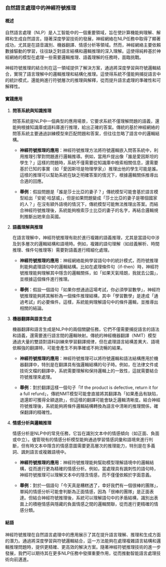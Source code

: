 ### 自然語言處理中的神經符號推理

#### 概述

自然語言處理（NLP）是人工智能中的一個重要領域，旨在使計算機能夠理解、解釋和生成自然語言。隨著深度學習技術的發展，神經網絡在NLP任務中取得了顯著成功，尤其是在語音識別、機器翻譯、情感分析等領域。然而，神經網絡主要依賴數據驅動的學習，往往缺乏對語言結構和邏輯推理的深入理解。這使得純粹基於神經網絡的模型在處理一些需要邏輯推理、語義理解的任務時，面臨挑戰。

神經符號推理的結合則在這一領域提供了解決方案，通過將深度學習與符號邏輯結合，實現了語言理解中的邏輯推理和結構化推理。這使得系統不僅能夠捕捉語言中的統計模式，還能夠進行符號層次的推理與解釋，從而提升語言處理的準確性和可解釋性。

#### 實踐應用

1. **問答系統與知識推理**

   問答系統是NLP中一個典型的應用場景，它要求系統不僅理解問題的語義，還能夠根據知識庫或語料庫進行推理，給出正確的答案。傳統的基於神經網絡的問答系統主要通過訓練模型來匹配問題和答案，但往往忽略了語言中的邏輯結構。

   - **神經符號推理的應用**：神經符號推理方法將符號邏輯嵌入問答系統中，利用推理引擎對問題進行邏輯推導。例如，當用戶提出像「誰是愛因斯坦的學生？」這樣的問題時，系統不僅需要從知識庫中檢索相關信息，還需要基於已知的事實（如「愛因斯坦是物理學家」）推理出他的學生可能是誰。這樣的推理可以幫助系統在缺乏明確答案的情況下，根據邏輯關係推導出合適的回應。

   - **舉例**：假設問題是「誰是莎士比亞的妻子？」傳統模型可能會基於語言模型給出「安妮·哈瑟威」，但是如果問題變成「莎士比亞的妻子是哪個國家的人？」在沒有額外語境的情況下，傳統模型可能無法推理出答案。而結合神經符號推理後，系統能夠檢索莎士比亞的妻子的名字，再結合邏輯規則推斷出她來自英國。

2. **語義理解與推理**

   在語言理解中，神經符號推理有助於進行複雜的語義推理，尤其是當語句中涉及到多層次的邏輯結構和語境時。例如，複雜的語句理解（如歧義解析、時間推理、條件句推理等）需要對語義進行精細化處理。

   - **神經符號推理的應用**：神經網絡能夠學習語句中的統計模式，而符號推理則能夠處理語句中的邏輯結構。比如在處理條件句（if-then）時，神經符號推理能夠理解其中隱含的邏輯關係，如「如果天氣晴朗，我就去公園」，並根據這個條件進行推理。

   - **舉例**：假設一個語句「如果你想通過這場考試，你必須學習數學」，神經符號推理能夠將其解析為一個條件推理結構，其中「學習數學」是達成「通過考試」的必要條件。這樣，系統能夠理解語句中的條件邏輯，並推導出相關的結論。

3. **機器翻譯與語言生成**

   機器翻譯和語言生成是NLP中的兩個關鍵任務，它們不僅需要捕捉語言的語法和語義，還需要進行語言間的邏輯映射。傳統的神經機器翻譯（NMT）模型通過大量的雙語對語料訓練來學習翻譯規律，但在處理語言結構差異大、語境依賴強的翻譯時，可能會產生不夠準確或不夠流暢的結果。

   - **神經符號推理的應用**：神經符號推理可以將符號邏輯和語法結構應用於機器翻譯中，特別是在翻譯具有強邏輯結構的句子時。例如，在法律文件或技術文檔的翻譯中，系統需要理解和保持邏輯上的一致性，這就需要結合符號推理來處理。

   - **舉例**：對於翻譯這樣一個句子「If the product is defective, return it for a full refund」，傳統NMT模型可能會直接將其翻譯為「如果產品有缺陷，退還即可獲得全額退款」，但這樣的翻譯可能會缺乏邏輯清晰度。結合神經符號推理後，系統能夠將條件邏輯結構轉換為語言中清晰的推理關係，確保翻譯的精確性。

4. **情感分析與邏輯推理**

   情感分析是NLP中的常見任務，它旨在識別文本中的情感傾向（如正面、負面或中立）。儘管現有的情感分析模型能夠通過學習情感詞彙和語境來進行判斷，但有時文本中隱含的情感意圖需要更高層次的推理能力，特別是在多義詞、諷刺語言或複雜語境中。

   - **神經符號推理的應用**：神經符號推理能夠幫助模型理解語境中的邏輯結構，從而進行更為精確的情感分析。例如，當處理具有諷刺性的語句時，神經符號推理可以理解文本中的隱含情感，而不僅僅依賴於字面意義。

   - **舉例**：對於一個語句「今天真是糟糕透了，幸好我們有一個很棒的團隊」，單純的情感分析可能會判斷為正面情感，因為「很棒的團隊」是正面表達。但結合神經符號推理後，系統可以理解語句中的矛盾結構，識別出表面上的積極情感與隱藏的負面情感之間的邏輯關聯，從而進行更精確的情感分類。

#### 結語

神經符號推理在自然語言處理中的應用展示了其在提升語言理解、推理和生成方面的潛力。通過將深度學習與符號邏輯結合，這一方法能夠在處理複雜語言結構和邏輯推理問題時，提供更精確、更高效的解決方案。隨著神經符號推理技術的進一步發展，我們可以期待其在更多NLP任務中發揮重要作用，從而推動智能語言處理技術向前邁進。